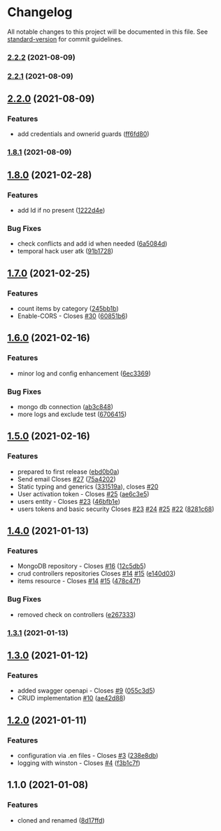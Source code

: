 # Changelog

All notable changes to this project will be documented in this file. See [standard-version](https://github.com/conventional-changelog/standard-version) for commit guidelines.

### [2.2.2](https://github.com/AtomicBuilders/proton/compare/v2.2.1...v2.2.2) (2021-08-09)

### [2.2.1](https://github.com/AtomicBuilders/proton/compare/v2.2.0...v2.2.1) (2021-08-09)

## [2.2.0](https://github.com/AtomicBuilders/proton/compare/v1.8.1...v2.2.0) (2021-08-09)


### Features

* add credentials and ownerid guards ([ff6fd80](https://github.com/AtomicBuilders/proton/commit/ff6fd8057960c4f08d83d1a55de40f5e96c9e28d))

### [1.8.1](https://github.com/AtomicBuilders/proton/compare/v1.8.0...v1.8.1) (2021-08-09)

## [1.8.0](https://github.com/AtomicBuilders/proton/compare/v1.7.0...v1.8.0) (2021-02-28)


### Features

* add Id if no present ([1222d4e](https://github.com/AtomicBuilders/proton/commit/1222d4e4346facd486997fb02d82e4ea9e6b652b))


### Bug Fixes

* check conflicts and add id when needed ([6a5084d](https://github.com/AtomicBuilders/proton/commit/6a5084d3613a977d05b85f26b3d198e3ccab43d4))
* temporal hack user atk ([91b1728](https://github.com/AtomicBuilders/proton/commit/91b17284cfbd1f61e5bd5cff94db8d671d2e91ed))

## [1.7.0](https://github.com/AtomicBuilders/proton/compare/v1.6.0...v1.7.0) (2021-02-25)


### Features

* count items by category ([245bb1b](https://github.com/AtomicBuilders/proton/commit/245bb1b85bc02112c4b62c68325a553184a9108d))
* Enable-CORS - Closes [#30](https://github.com/AtomicBuilders/proton/issues/30) ([60851b6](https://github.com/AtomicBuilders/proton/commit/60851b65b87924b61ec6efa64418e492a78e6fbf))

## [1.6.0](https://github.com/AtomicBuilders/proton/compare/v1.5.0...v1.6.0) (2021-02-16)


### Features

* minor log and config enhancement ([6ec3369](https://github.com/AtomicBuilders/proton/commit/6ec336994fcc474a8235a9fe8610b7d23a6c6ab1))


### Bug Fixes

* mongo db connection ([ab3c848](https://github.com/AtomicBuilders/proton/commit/ab3c84880df502c751db978da7892ba5cbab496a))
* more logs and exclude test ([6706415](https://github.com/AtomicBuilders/proton/commit/6706415e1fab22e26df0b00a5a667194863edab6))

## [1.5.0](https://github.com/AtomicBuilders/proton/compare/v1.4.0...v1.5.0) (2021-02-16)


### Features

* prepared to first release ([ebd0b0a](https://github.com/AtomicBuilders/proton/commit/ebd0b0a1d294b077567425601d881ea46416b772))
* Send email Closes [#27](https://github.com/AtomicBuilders/proton/issues/27) ([75a4202](https://github.com/AtomicBuilders/proton/commit/75a42021d64666688a7621a5b265c34d7ab9c31e))
* Static typing and generics ([331519a](https://github.com/AtomicBuilders/proton/commit/331519a12e378dea4970502950731f55948e9306)), closes [#20](https://github.com/AtomicBuilders/proton/issues/20)
* User activation token - Closes [#25](https://github.com/AtomicBuilders/proton/issues/25) ([ae6c3e5](https://github.com/AtomicBuilders/proton/commit/ae6c3e54b711e93da5e33fe27715dc436d39becf))
* users entity - Closes [#23](https://github.com/AtomicBuilders/proton/issues/23) ([46bfb1e](https://github.com/AtomicBuilders/proton/commit/46bfb1ec7f6299a45d71fa53ed7f01e48b20929f))
* users tokens and basic security Closes [#23](https://github.com/AtomicBuilders/proton/issues/23) [#24](https://github.com/AtomicBuilders/proton/issues/24) [#25](https://github.com/AtomicBuilders/proton/issues/25) [#22](https://github.com/AtomicBuilders/proton/issues/22) ([8281c68](https://github.com/AtomicBuilders/proton/commit/8281c68e4e762b38678bda8a155c66996364861f))

## [1.4.0](https://github.com/AtomicBuilders/proton/compare/v1.3.1...v1.4.0) (2021-01-13)


### Features

*  MongoDB repository - Closes [#16](https://github.com/AtomicBuilders/proton/issues/16) ([12c5db5](https://github.com/AtomicBuilders/proton/commit/12c5db5114c40ee7aabd73cbd6fb346d1001c7fc))
* crud controllers repositories Closes [#14](https://github.com/AtomicBuilders/proton/issues/14) [#15](https://github.com/AtomicBuilders/proton/issues/15) ([e140d03](https://github.com/AtomicBuilders/proton/commit/e140d03495b583d897a8a7858e8e3ed974a8386c))
* items resource - Closes [#14](https://github.com/AtomicBuilders/proton/issues/14) [#15](https://github.com/AtomicBuilders/proton/issues/15) ([478c47f](https://github.com/AtomicBuilders/proton/commit/478c47fa4d447b7b10ebd329be6b1336ae0bd4ac))


### Bug Fixes

* removed check on controllers ([e267333](https://github.com/AtomicBuilders/proton/commit/e267333e037278e8a513a1e376ffbf2228d935ce))

### [1.3.1](https://github.com/AtomicBuilders/proton/compare/v1.3.0...v1.3.1) (2021-01-13)

## [1.3.0](https://github.com/AtomicBuilders/proton/compare/v1.2.0...v1.3.0) (2021-01-12)


### Features

* added swagger openapi - Closes [#9](https://github.com/AtomicBuilders/proton/issues/9) ([055c3d5](https://github.com/AtomicBuilders/proton/commit/055c3d584d1eacf2aadbfcdd53ab42a174893ee7))
* CRUD implementation [#10](https://github.com/AtomicBuilders/proton/issues/10) ([ae42d88](https://github.com/AtomicBuilders/proton/commit/ae42d88a505fc18b9c4457aa0501afdacace3fe0))

## [1.2.0](https://github.com/AtomicBuilders/proton/compare/v1.1.0...v1.2.0) (2021-01-11)


### Features

* configuration via .en files - Closes [#3](https://github.com/AtomicBuilders/proton/issues/3) ([238e8db](https://github.com/AtomicBuilders/proton/commit/238e8db4a3a5ee278940952734d396ccc323dde8))
* logging with winston - Closes [#4](https://github.com/AtomicBuilders/proton/issues/4) ([f3b1c7f](https://github.com/AtomicBuilders/proton/commit/f3b1c7fbfbd56f13b5e35503cee22e6137eca566))

## 1.1.0 (2021-01-08)


### Features

* cloned and renamed ([8d17ffd](https://github.com/AtomicBuilders/proton/commit/8d17ffde7c6bba826cd48cf5885b65be4270eea9))
